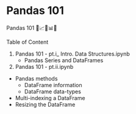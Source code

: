 # Pandas 101
Pandas 101 🐼📈🏹📊📐

Table of Content

1. Pandas 101 - pt.i_ Intro. Data Structures.ipynb
   * Pandas Series and DataFrames
2. Pandas 101 - pt.ii.ipynb
  * Pandas methods
    - DataFrame information
    - DataFrame data-types
  * Multi-indexing a DataFrame
  * Resizing the DataFrame
